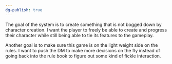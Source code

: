```yaml
---
dg-publish: true
---
```

The goal of the system is to create something that is not bogged down by character creation. I want the player to freely be able to create and progress their character while still being able to tie its features to the gameplay.

Another goal is to make sure this game is on the light weight side on the rules. I want to push the DM to make more decisions on the fly instead of going back into the rule book to figure out some kind of fickle interaction.